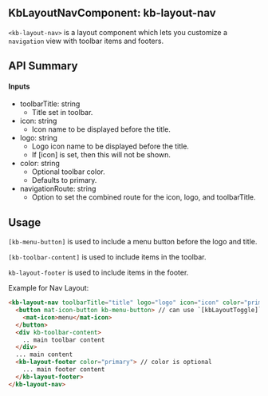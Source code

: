 ## KbLayoutNavComponent: kb-layout-nav

`<kb-layout-nav>` is a layout component which lets you customize a `navigation` view with toolbar items and footers.


## API Summary

#### Inputs

+ toolbarTitle: string
  + Title set in toolbar.
+ icon: string
  + Icon name to be displayed before the title.
+ logo: string
  + Logo icon name to be displayed before the title. 
  + If [icon] is set, then this will not be shown.
+ color: string
  + Optional toolbar color. 
  + Defaults to primary.
+ navigationRoute: string 
  + Option to set the combined route for the icon, logo, and toolbarTitle.

## Usage

`[kb-menu-button]` is used to include a menu button before the logo and title.

`[kb-toolbar-content]` is used to include items in the toolbar.

`kb-layout-footer` is used to include items in the footer.

Example for Nav Layout:

```html
<kb-layout-nav toolbarTitle="title" logo="logo" icon="icon" color="primary" navigationRoute="/">
  <button mat-icon-button kb-menu-button> // can use `[kbLayoutToggle]` to toggle main sidenav
    <mat-icon>menu</mat-icon>
  </button>
  <div kb-toolbar-content>
    .. main toolbar content
  </div>
  ... main content
  <kb-layout-footer color="primary"> // color is optional
    ... main footer content
  </kb-layout-footer>
</kb-layout-nav>
```
